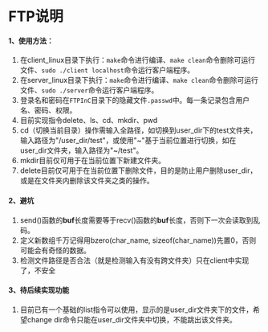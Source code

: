 # FTP说明

#### 1、使用方法：

1. 在client_linux目录下执行：`make`命令进行编译、`make clean`命令删除可运行文件、`sudo ./client localhost`命令运行客户端程序。
2. 在server_linux目录下执行：`make`命令进行编译、`make clean`命令删除可运行文件、`sudo ./server`命令运行客户端程序。
3. 登录名和密码在`FTPInC`目录下的隐藏文件`.passwd`中。每一条记录包含用户名、密码、权限。
4. 目前实现指令delete、ls、cd、mkdir、pwd
5. cd（切换当前目录）操作需输入全路径，如切换到user_dir下的test文件夹，输入路径为"/user_dir/test"，或使用"~"基于当前位置进行切换，如在user_dir文件夹，输入路径为"~/test"。
6. mkdir目前仅可用于在当前位置下新建文件夹。
7. delete目前仅可用于在当前位置下删除文件，目的是防止用户删除user_dir，或是在文件夹内删除该文件夹之类的操作。

#### 2、避坑

1. send()函数的**buf**长度需要等于recv()函数的**buf**长度，否则下一次会读取到乱码。
2. 定义新数组千万记得用bzero(char_name, sizeof(char_name))先置0，否则可能会有奇怪的数据。
3. 检测文件路径是否合法（就是检测输入有没有跨文件夹）只在client中实现了，不安全

#### 3、待后续实现功能

1. 目前已有一个基础的list指令可以使用，显示的是user_dir文件夹下的文件，希望change dir命令只能在user_dir文件夹中切换，不能跳出该文件夹。